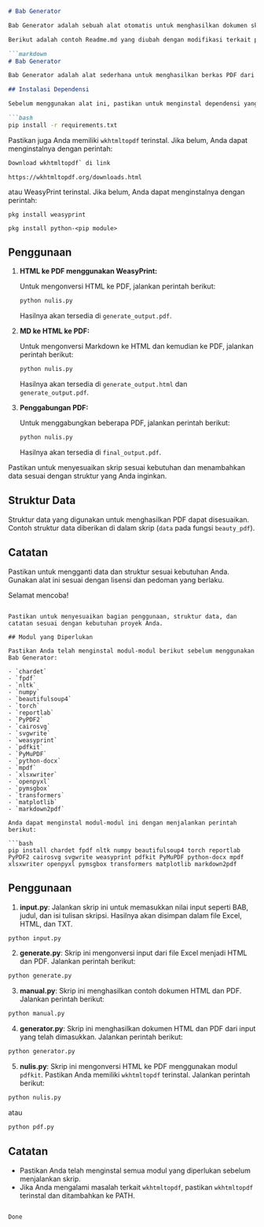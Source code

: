 ```markdown
# Bab Generator

Bab Generator adalah sebuah alat otomatis untuk menghasilkan dokumen skripsi atau tulisan ilmiah dengan format bab seperti pendahuluan, pembahasan, dan tinjauan pustaka. Alat ini menggunakan beberapa modul Python untuk menghasilkan output dalam bentuk PDF dan HTML.

Berikut adalah contoh Readme.md yang diubah dengan modifikasi terkait penggunaan `weasyprint` dan penggantian beberapa modul:

```markdown
# Bab Generator

Bab Generator adalah alat sederhana untuk menghasilkan berkas PDF dari HTML, Markdown, dan data struktur tertentu.

## Instalasi Dependensi

Sebelum menggunakan alat ini, pastikan untuk menginstal dependensi yang diperlukan. Jalankan perintah berikut:

```bash
pip install -r requirements.txt
```

Pastikan juga Anda memiliki `wkhtmltopdf` terinstal. Jika belum, Anda dapat menginstalnya dengan perintah:

```bash
Download wkhtmltopdf` di link 
```
```
https://wkhtmltopdf.org/downloads.html
```

atau WeasyPrint terinstal. Jika belum, Anda dapat menginstalnya dengan perintah:

```termux
pkg install weasyprint 
```
``` jika pip tidak terinstall
pkg install python-<pip module>

```

## Penggunaan

1. **HTML ke PDF menggunakan WeasyPrint:**

   Untuk mengonversi HTML ke PDF, jalankan perintah berikut:

   ```bash
   python nulis.py
   ```

   Hasilnya akan tersedia di `generate_output.pdf`.

2. **MD ke HTML ke PDF:**

   Untuk mengonversi Markdown ke HTML dan kemudian ke PDF, jalankan perintah berikut:

   ```bash
   python nulis.py
   ```

   Hasilnya akan tersedia di `generate_output.html` dan `generate_output.pdf`.

3. **Penggabungan PDF:**

   Untuk menggabungkan beberapa PDF, jalankan perintah berikut:

   ```bash
   python nulis.py
   ```

   Hasilnya akan tersedia di `final_output.pdf`.

Pastikan untuk menyesuaikan skrip sesuai kebutuhan dan menambahkan data sesuai dengan struktur yang Anda inginkan.

## Struktur Data

Struktur data yang digunakan untuk menghasilkan PDF dapat disesuaikan. Contoh struktur data diberikan di dalam skrip (`data` pada fungsi `beauty_pdf`).

## Catatan

Pastikan untuk mengganti data dan struktur sesuai kebutuhan Anda. Gunakan alat ini sesuai dengan lisensi dan pedoman yang berlaku.

Selamat mencoba!
```

Pastikan untuk menyesuaikan bagian penggunaan, struktur data, dan catatan sesuai dengan kebutuhan proyek Anda.

## Modul yang Diperlukan

Pastikan Anda telah menginstal modul-modul berikut sebelum menggunakan Bab Generator:

- `chardet`
- `fpdf`
- `nltk`
- `numpy`
- `beautifulsoup4`
- `torch`
- `reportlab`
- `PyPDF2`
- `cairosvg`
- `svgwrite`
- `weasyprint`
- `pdfkit`
- `PyMuPDF`
- `python-docx`
- `mpdf`
- `xlsxwriter`
- `openpyxl`
- `pymsgbox`
- `transformers`
- `matplotlib`
- `markdown2pdf`

Anda dapat menginstal modul-modul ini dengan menjalankan perintah berikut:

```bash
pip install chardet fpdf nltk numpy beautifulsoup4 torch reportlab PyPDF2 cairosvg svgwrite weasyprint pdfkit PyMuPDF python-docx mpdf xlsxwriter openpyxl pymsgbox transformers matplotlib markdown2pdf
```

## Penggunaan

1. **input.py**: Jalankan skrip ini untuk memasukkan nilai input seperti BAB, judul, dan isi tulisan skripsi. Hasilnya akan disimpan dalam file Excel, HTML, dan TXT.

```bash
python input.py
```

2. **generate.py**: Skrip ini mengonversi input dari file Excel menjadi HTML dan PDF. Jalankan perintah berikut:

```bash
python generate.py
```

3. **manual.py**: Skrip ini menghasilkan contoh dokumen HTML dan PDF. Jalankan perintah berikut:

```bash
python manual.py
```

4. **generator.py**: Skrip ini menghasilkan dokumen HTML dan PDF dari input yang telah dimasukkan. Jalankan perintah berikut:

```bash
python generator.py
```

5. **nulis.py**: Skrip ini mengonversi HTML ke PDF menggunakan modul `pdfkit`. Pastikan Anda memiliki `wkhtmltopdf` terinstal. Jalankan perintah berikut:

```bash
python nulis.py
```
atau

```bash
python pdf.py
```
## Catatan

- Pastikan Anda telah menginstal semua modul yang diperlukan sebelum menjalankan skrip.
- Jika Anda mengalami masalah terkait `wkhtmltopdf`, pastikan `wkhtmltopdf` terinstal dan ditambahkan ke PATH.

```

Done